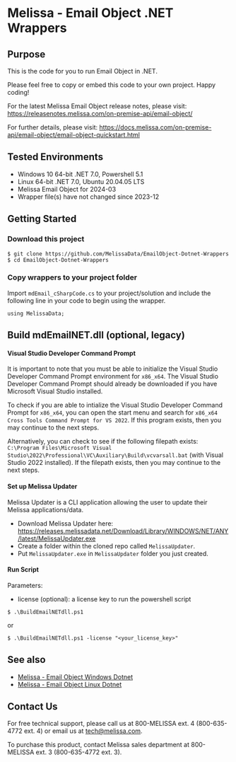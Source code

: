 # Melissa - Email Object .NET Wrappers

## Purpose
This is the code for you to run Email Object in .NET.

Please feel free to copy or embed this code to your own project. Happy coding!

For the latest Melissa Email Object release notes, please visit: https://releasenotes.melissa.com/on-premise-api/email-object/

For further details, please visit: https://docs.melissa.com/on-premise-api/email-object/email-object-quickstart.html

## Tested Environments
- Windows 10 64-bit .NET 7.0, Powershell 5.1
- Linux 64-bit .NET 7.0, Ubuntu 20.04.05 LTS
- Melissa Email Object for 2024-03
- Wrapper file(s) have not changed since 2023-12

## Getting Started

### Download this project
```
$ git clone https://github.com/MelissaData/EmailObject-Dotnet-Wrappers
$ cd EmailObject-Dotnet-Wrappers
```

### Copy wrappers to your project folder
Import `mdEmail_cSharpCode.cs` to your project/solution and include the following line in your code to begin using the wrapper.

```
using MelissaData;
```

## Build mdEmailNET.dll (optional, legacy)

#### Visual Studio Developer Command Prompt
It is important to note that you must be able to initialize the Visual Studio Developer Command Prompt environment for `x86_x64`. The Visual Studio Developer Command Prompt should already be downloaded if you have Microsoft Visual Studio installed. 

To check if you are able to intialize the Visual Studio Developer Command Prompt for `x86_x64`, you can open the start menu and search for `x86_x64 Cross Tools Command Prompt for VS 2022`. If this program exists, then you may continue to the next steps.

Alternatively, you can check to see if the following filepath exists: `C:\Program Files\Microsoft Visual Studio\2022\Professional\VC\Auxiliary\Build\vcvarsall.bat` (with Visual Studio 2022 installed). If the filepath exists, then you may continue to the next steps.

#### Set up Melissa Updater 
Melissa Updater is a CLI application allowing the user to update their Melissa applications/data. 

- Download Melissa Updater here: <https://releases.melissadata.net/Download/Library/WINDOWS/NET/ANY/latest/MelissaUpdater.exe>
- Create a folder within the cloned repo called `MelissaUpdater`.
- Put `MelissaUpdater.exe` in `MelissaUpdater` folder you just created.

#### Run Script
Parameters:
- license (optional): a license key to run the powershell script

```
$ .\BuildEmailNETdll.ps1
```

or

```
$ .\BuildEmailNETdll.ps1 -license "<your_license_key>"
```

## See also
- [Melissa - Email Object Windows Dotnet](https://github.com/MelissaData/EmailObject-Dotnet)
- [Melissa - Email Object Linux Dotnet](https://github.com/MelissaData/EmailObject-Dotnet-Linux)
    
## Contact Us
For free technical support, please call us at 800-MELISSA ext. 4 (800-635-4772 ext. 4) or email us at tech@melissa.com.

To purchase this product, contact Melissa sales department at 800-MELISSA ext. 3 (800-635-4772 ext. 3).
